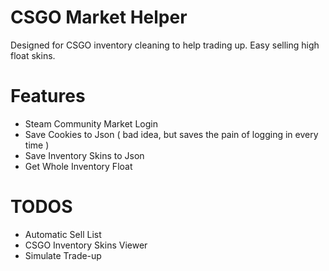# CSGO Market Helper

Designed for CSGO inventory cleaning to help trading up. Easy selling high float skins.

# Features
* Steam Community Market Login
* Save Cookies to Json ( bad idea, but saves the pain of logging in every time )
* Save Inventory Skins to Json
* Get Whole Inventory Float

# TODOS
* Automatic Sell List
* CSGO Inventory Skins Viewer
* Simulate Trade-up
